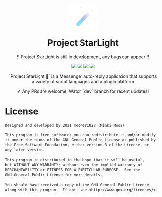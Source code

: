 # <h1 align="center"><img src="./images/logo_transparent.svg" style="width:100px;height:100px;"/><br>Project StarLight</h1>

<p align="center">
!! Project StarLight is still in development, any bugs can appear !!
</p>

<p align="center">
    <a href="https://developer.android.com"><img src="https://img.shields.io/badge/Android-3DDC84?style=for-the-badge&logo=android&logoColor=white"></a>
    <a href="https://kotlinlang.org/"><img src="https://img.shields.io/badge/Kotlin-0095D5?&style=for-the-badge&logo=kotlin&logoColor=white"></a>
    <a href="./"><img src="https://img.shields.io/github/repo-size/mooner1022/AutoSelfCheck?&style=for-the-badge"></a>
    <a href="./LICENSE"><img src="https://img.shields.io/github/license/mooner1022/AutoSelfCheck?&style=for-the-badge"></a>
</p>

<p align="center">
`Project StarLight 🌟` is a Messenger auto-reply application that supports<br>
a variety of script languages and a plugin platform
</p>

<p align="center">
    ✔ Any PRs are welcome, Watch `dev` branch for recent updates!
</p>

# License
```
Designed and developed by 2021 mooner1022 (Minki Moon)

This program is free software: you can redistribute it and/or modify
it under the terms of the GNU General Public License as published by
the Free Software Foundation, either version 3 of the License, or
any later version.

This program is distributed in the hope that it will be useful,
but WITHOUT ANY WARRANTY; without even the implied warranty of
MERCHANTABILITY or FITNESS FOR A PARTICULAR PURPOSE.  See the
GNU General Public License for more details.

You should have received a copy of the GNU General Public License
along with this program.  If not, see <http://www.gnu.org/licenses/>.
```

